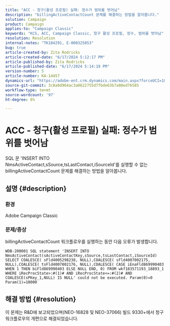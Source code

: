 ```yaml
---
title: "ACC - 청구(활성 프로필) 실패: 정수가 범위를 벗어남"
description: "billingActiveContactCount 문제를 해결하는 방법을 알아봅니다."
solution: Campaign
product: Campaign
applies-to: "Campaign Classic"
keywords: "KCS, ACC, Campaign Classic, 청구 활성 프로필, 정수, 범위를 벗어남"
resolution: Resolution
internal-notes: "TK184291, E-000325853"
bug: true
article-created-by: Zita Rodricks
article-created-date: "6/17/2024 5:12:17 PM"
article-published-by: Zita Rodricks
article-published-date: "6/17/2024 5:14:19 PM"
version-number: 5
article-number: KA-14457
dynamics-url: "https://adobe-ent.crm.dynamics.com/main.aspx?forceUCI=1&pagetype=entityrecord&etn=knowledgearticle&id=881f9bbd-cc2c-ef11-840a-002248084fbb"
source-git-commit: 3c8a0d964ac3a0622755d7fbde63b7a08ed76585
workflow-type: tm+mt
source-wordcount: '97'
ht-degree: 6%

---
```


# ACC - 청구(활성 프로필) 실패: 정수가 범위를 벗어남


SQL 문 &#39;INSERT INTO NmsActiveContact,sSource,tsLastContact,iSourceId&#39;를 실행할 수 없는 billingActiveContactCount 문제를 해결하는 방법을 알아봅니다.

## 설명 {#description}


### 환경

Adobe Campaign Classic

### 문제/증상

billingActiveContactCount 워크플로우를 실행하는 동안 다음 오류가 발생합니다.

`WDB-200001 SQL statement 'INSERT INTO NmsActiveContact(sActiveContactKey,sSource,tsLastContact,iSourceId) SELECT COALESCE( sFld4005298238, NULL),COALESCE( sFld4007002175, NULL),COALESCE( tsFld4007002176, NULL),COALESCE( CASE iEnaFld869990403 WHEN 1 THEN biFld869990403 ELSE NULL END, 0) FROM wkf183571193_18893_1 WHERE iRecProcState>:#(1)# AND iRecProcState<=:#(2)# AND COALESCE(sPKey_1,NULL) IS NULL' could not be executed. Param(0)=0 Param(1)=10000`


## 해결 방법 {#resolution}


이 문제는 R&amp;D에 보고되었으며(NEO-16828 및 NEO-37066) 빌드 9330+에서 청구 워크플로우의 개편으로 해결되었습니다.
